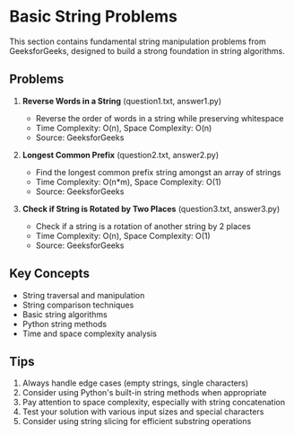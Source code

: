 # Basic String Problems

This section contains fundamental string manipulation problems from GeeksforGeeks, designed to build a strong foundation in string algorithms.

## Problems

1. **Reverse Words in a String** (question1.txt, answer1.py)
   - Reverse the order of words in a string while preserving whitespace
   - Time Complexity: O(n), Space Complexity: O(n)
   - Source: GeeksforGeeks

2. **Longest Common Prefix** (question2.txt, answer2.py)
   - Find the longest common prefix string amongst an array of strings
   - Time Complexity: O(n*m), Space Complexity: O(1)
   - Source: GeeksforGeeks

3. **Check if String is Rotated by Two Places** (question3.txt, answer3.py)
   - Check if a string is a rotation of another string by 2 places
   - Time Complexity: O(n), Space Complexity: O(1)
   - Source: GeeksforGeeks

## Key Concepts

- String traversal and manipulation
- String comparison techniques
- Basic string algorithms
- Python string methods
- Time and space complexity analysis

## Tips

1. Always handle edge cases (empty strings, single characters)
2. Consider using Python's built-in string methods when appropriate
3. Pay attention to space complexity, especially with string concatenation
4. Test your solution with various input sizes and special characters
5. Consider using string slicing for efficient substring operations 